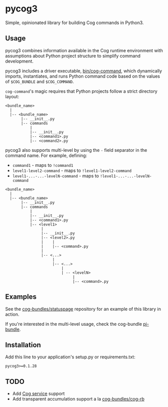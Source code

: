 # pycog3

Simple, opinionated library for building Cog commands in Python3.

## Usage

pycog3 combines information available in the Cog runtime environment
with assumptions about Python project structure to simplify command
development.

pycog3 includes a driver executable, [bin/cog-command](https://github.com/cog-bundles/pycog3/blob/master/bin/cog-command), which dynamically
imports, instantiates, and runs Python command code based on the
values of `$COG_BUNDLE` and `$COG_COMMAND`.

`cog-command`'s magic requires that Python projects follow a strict
directory layout:

```
<bundle_name>
  |
  |-- <bundle_name>
       |-- __init__.py
       |-- commands
           |
           |-- __init__.py
           |-- <command1>.py
           |-- <command2>.py

```

pycog3 also supports multi-level by using the `-` field separator in the command name. 
For example, defining:
 * `command1` - maps to `!command1`
 * `level1-level2-command` - maps to `!level1-level2-command`
 * `level1-...-...-levelN-command` - maps to `!level1-...-...-levelN-command`
 

```
<bundle_name>
  |
  |-- <bundle_name>
       |-- __init__.py
       |-- commands
           |
           |-- __init__.py
           |-- <command1>.py
           |-- <level1>
                |
                |-- __init__.py
                |-- <level2>.py
                |    |
                |    |-- <command>.py
                |
                |-- <...>
                     |
                     |-- <...>
                         | 
                         | -- <levelN>
                              |
                              |-- <command>.py           
```


## Examples

See the [cog-bundles/statuspage](https://github.com/cog-bundles/statuspage) repository for an example of this library in action.

If you're interested in the multi-level usage, check the cog-bundle [pi-bundle](https://github.com/pan-net-security/pi-bundle).

## Installation

Add this line to your application's setup.py or requirements.txt:

```
pycog3>=0.1.28
```

## TODO

- Add [Cog service](http://docs.operable.io/docs/services) support
- Add transparent accumulation support a la [cog-bundles/cog-rb](https://github.com/cog-bundles/cog-rb)
